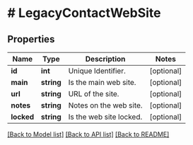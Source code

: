 # # LegacyContactWebSite

## Properties

Name | Type | Description | Notes
------------ | ------------- | ------------- | -------------
**id** | **int** | Unique Identifier. | [optional]
**main** | **string** | Is the main web site. | [optional]
**url** | **string** | URL of the site. | [optional]
**notes** | **string** | Notes on the web site. | [optional]
**locked** | **string** | Is the web site locked. | [optional]

[[Back to Model list]](../../README.md#models) [[Back to API list]](../../README.md#endpoints) [[Back to README]](../../README.md)
